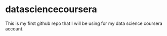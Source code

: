 datasciencecoursera
===================

This is my first github repo that I will be using for my data science coursera account.
